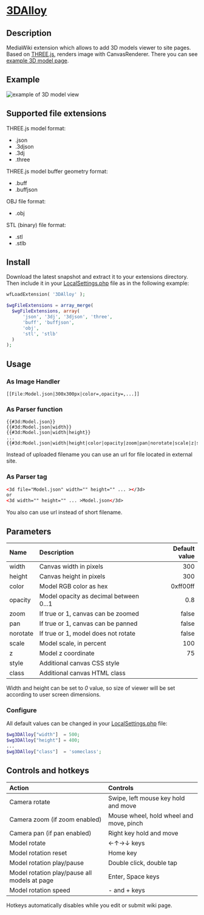 # [3DAlloy](https://www.mediawiki.org/wiki/Extension:3DAlloy)

## Description

MediaWiki extension which allows to add 3D models viewer to site pages. Based on [THREE.js](https://github.com/mrdoob/three.js/), renders image with CanvasRenderer.
There you can see [example 3D model page](https://en.crystalls.info/Template:Icosahedron).

## Example

![example of 3D model view](https://upload.wikimedia.org/wikipedia/commons/f/f7/3DAlloy.png "3D model example")

## Supported file extensions

THREE.js model format:

* .json
* .3djson
* .3dj
* .three

THREE.js model buffer geometry format:

* .buff
* .buffjson

OBJ file format:

* .obj

STL (binary) file format:

* .stl
* .stlb

## Install

Download the latest snapshot and extract it to your extensions directory. Then include it in your [LocalSettings.php](https://www.mediawiki.org/wiki/Manual:LocalSettings.php) file as in the following example:

```php
wfLoadExtension( '3DAlloy' );

$wgFileExtensions = array_merge(
  $wgFileExtensions, array(
      'json', '3dj', '3djson', 'three',
      'buff', 'buffjson',
      'obj',
      'stl', 'stlb'
  )
);
```

## Usage

### As Image Handler

```wiki
[[File:Model.json|300x300px|color=,opacity=,...]]
```

### As Parser function

```wiki
{{#3d:Model.json}}
{{#3d:Model.json|width}}
{{#3d:Model.json|width|height}}
...
{{#3d:Model.json|width|height|color|opacity|zoom|pan|norotate|scale|z|style|class}}
```

Instead of uploaded filename you can use an url for file located in external site.

### As Parser tag

```html
<3d file="Model.json" width="" height="" ... ></3d>
or
<3d width="" height="" ... >Model.json</3d>
```

You also can use url instead of short filename.

## Parameters

|Name     |Description                            |Default value|
|:--------|:--------------------------------------|------------:|
|width    |Canvas width in pixels                 |300          |
|height   |Canvas height in pixels                |300          |
|color    |Model RGB color as hex                 |0xff00ff     |
|opacity  |Model opacity as decimal between 0...1 |0.8          |
|zoom     |If true or 1, canvas can be zoomed     |false        |
|pan      |If true or 1, canvas can be panned     |false        |
|norotate |If true or 1, model does not rotate    |false        |
|scale    |Model scale, in percent                |100          |
|z        |Model z coordinate                     |75           |
|style    |Additional canvas CSS style            |             |
|class    |Additional canvas HTML class           |             |

Width and height can be set to _0_ value, so size of viewer will be set according to user screen dimensions.

### Configure

All default values can be changed in your [LocalSettings.php](https://www.mediawiki.org/wiki/Manual:LocalSettings.php) file:

```php
$wg3DAlloy["width"]  = 500;
$wg3DAlloy["height"] = 400;
...
$wg3DAlloy["class"]  = 'someclass';
```

## Controls and hotkeys

|Action                                       |Controls                               |
|:--------------------------------------------|:--------------------------------------|
|Camera rotate                                |Swipe, left mouse key hold and move    |
|Camera zoom (if zoom enabled)                |Mouse wheel, hold wheel and move, pinch|
|Camera pan (if pan enabled)                  |Right key hold and move                |
|Model rotate                                 |←↑→↓ keys                              |
|Model rotation reset                         |Home key                               |
|Model rotation play/pause                    |Double click, double tap               |
|Model rotation play/pause all models at page |Enter, Space keys                      |
|Model rotation speed                         |- and + keys                           |
Hotkeys automatically disables while you edit or submit wiki page.
